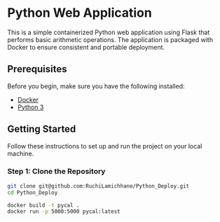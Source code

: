# Python Web Application

This is a simple containerized Python web application using Flask that performs basic arithmetic operations. The application is packaged with Docker to ensure consistent and portable deployment.

## Prerequisites

Before you begin, make sure you have the following installed:

- [Docker](https://www.docker.com/products/docker-desktop)
- [Python 3](https://www.python.org/downloads/)


## Getting Started

Follow these instructions to set up and run the project on your local machine.

### Step 1: Clone the Repository

```bash
git clone git@github.com:RuchiLamichhane/Python_Deploy.git
cd Python_Deploy

docker build -t pycal .
docker run -p 5000:5000 pycal:latest



